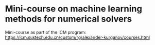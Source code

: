 # Mini-course on machine learning methods for numerical solvers

Mini-course as part of the ICM program: https://icm.sustech.edu.cn/custom/rg/alexander-kurganov/courses.html
